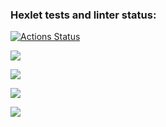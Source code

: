 ### Hexlet tests and linter status:
[![Actions Status](https://github.com/mur-misha/python-project-49/actions/workflows/hexlet-check.yml/badge.svg)](https://github.com/mur-misha/python-project-49/actions)

<a 
href="https://codeclimate.com/github/mur-misha/python-project-49/maintainability"><img 
src="https://api.codeclimate.com/v1/badges/827a3117e7c795648e01/maintainability" 
/></a>

<a href="https://asciinema.org/a/u0dzgPmnTMMqsZPD633PY1H8B" target="_blank"><img 
src="https://asciinema.org/a/u0dzgPmnTMMqsZPD633PY1H8B.svg" /></a>

<a href="https://asciinema.org/a/XzAud3dpXFlVi0d0GkmNxwUCB" target="_blank"><img 
src="https://asciinema.org/a/XzAud3dpXFlVi0d0GkmNxwUCB.svg" /></a>

<a href="https://asciinema.org/a/NUKd7yDQ2G3xyAQLOhU3yUzN7" target="_blank"><img 
src="https://asciinema.org/a/NUKd7yDQ2G3xyAQLOhU3yUzN7.svg" /></a>
